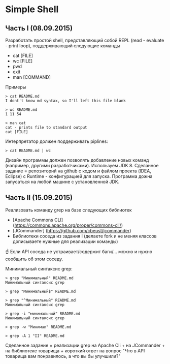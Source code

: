 Simple Shell
============

Часть I (08.09.2015)
--------------------


Разработать простой shell, представляющий собой REPL (read - evaluate - print loop),
поддерживающий следующие команды
 - cat [FILE]
 - wc [FILE]
 - pwd
 - exit
 - man [COMMAND]

Примеры

    > cat README.md
    I dont't know md syntax, so I'll left this file blank

    > wc README.md
    1 11 54

    > man cat
    cat - prints file to standard output
    cat [FILE]

Интерпретатор должен поддерживать piplines:

    > cat README.md | wc

Дизайн программы должен позволять добавление новых команд (например, другими разработчиками).
Используем JDK 8.
Сделанное задание = репозиторий на github с кодом и файлом проекта (IDEA, Eclipse) с Runtime - конфигурацией для запуска.
Программа дожна запусаться на любой машине с установленной JDK.

Часть II (15.09.2015)
---------------------

Реализовать команду grep на базе следующих библиотек
- [Apache Commons CLI] (https://commons.apache.org/proper/commons-cli/)
- [JCommander] (https://github.com/cbeust/jcommander)
- Библиотеки соседа из задания I (делаете fork и не меняя классов дописываете нужные для реализации команды)

:point_up: Если API соседа не устраивает/содержит баги/... можно и нужно сообщить об этом соседу.

Минимальный синтаксис grep:

    > grep "Минимальный" README.md
    Минимальный синтаксис grep

    > grep "Минимальный$" README.md

    > grep "^Минимальный" README.md
    Минимальный синтаксис grep

    > grep -i "минимальный" README.md
    Минимальный синтаксис grep

    > grep -w "Минимал" README.md

    > grep -A 1 "II" README.md

Сделанное задание = реализации grep на Apache Cli + на JCommander + на библиотеке товарища + короткий ответ на вопрос "Что в API товарища вам понравилось, а что вы бы улучшили?"
